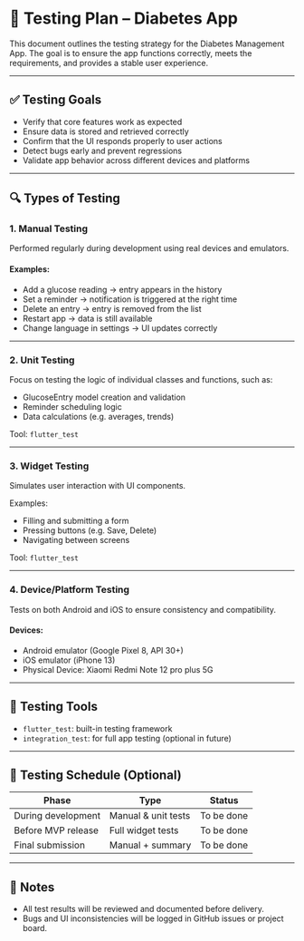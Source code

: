# 🧪 Testing Plan – Diabetes App

This document outlines the testing strategy for the Diabetes Management App. The goal is to ensure the app functions correctly, meets the requirements, and provides a stable user experience.

---

## ✅ Testing Goals

- Verify that core features work as expected
- Ensure data is stored and retrieved correctly
- Confirm that the UI responds properly to user actions
- Detect bugs early and prevent regressions
- Validate app behavior across different devices and platforms

---

## 🔍 Types of Testing

### 1. Manual Testing

Performed regularly during development using real devices and emulators.

#### Examples:
- Add a glucose reading → entry appears in the history
- Set a reminder → notification is triggered at the right time
- Delete an entry → entry is removed from the list
- Restart app → data is still available
- Change language in settings → UI updates correctly

---

### 2. Unit Testing

Focus on testing the logic of individual classes and functions, such as:

- GlucoseEntry model creation and validation
- Reminder scheduling logic
- Data calculations (e.g. averages, trends)

Tool: `flutter_test`

---

### 3. Widget Testing

Simulates user interaction with UI components.

Examples:
- Filling and submitting a form
- Pressing buttons (e.g. Save, Delete)
- Navigating between screens

Tool: `flutter_test`

---

### 4. Device/Platform Testing

Tests on both Android and iOS to ensure consistency and compatibility.

#### Devices:
- Android emulator (Google Pixel 8, API 30+)
- iOS emulator (iPhone 13)
- Physical Device: Xiaomi Redmi Note 12 pro plus 5G

---

## 🧩 Testing Tools

- `flutter_test`: built-in testing framework
- `integration_test`: for full app testing (optional in future)

---

## 📆 Testing Schedule (Optional)

| Phase              | Type                | Status     |
|--------------------|---------------------|------------|
| During development | Manual & unit tests | To be done |
| Before MVP release | Full widget tests   | To be done |
| Final submission   | Manual + summary    | To be done |

---

## 📝 Notes

- All test results will be reviewed and documented before delivery.
- Bugs and UI inconsistencies will be logged in GitHub issues or project board.